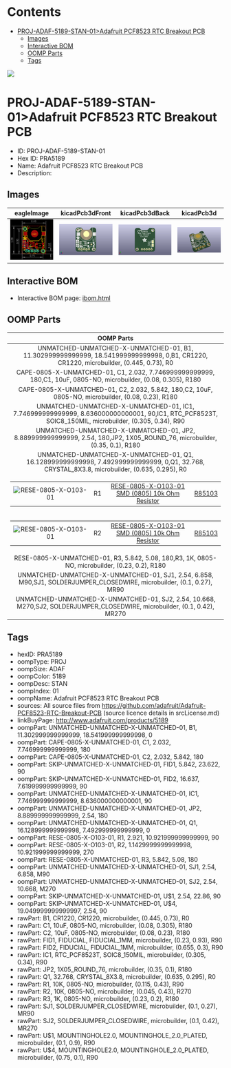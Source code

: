 



Contents
========

* [PROJ-ADAF-5189-STAN-01>Adafruit PCF8523 RTC Breakout PCB](#proj-adaf-5189-stan-01adafruit-pcf8523-rtc-breakout-pcb)
	* [Images](#images)
	* [Interactive BOM](#interactive-bom)
	* [OOMP Parts](#oomp-parts)
	* [Tags](#tags)
  
![][im]
# PROJ-ADAF-5189-STAN-01>Adafruit PCF8523 RTC Breakout PCB

- ID: PROJ-ADAF-5189-STAN-01
- Hex ID: PRA5189
- Name: Adafruit PCF8523 RTC Breakout PCB
- Description: 

## Images
  
  

|eagleImage|kicadPcb3dFront|kicadPcb3dBack|kicadPcb3d|
| :---: | :---: | :---: | :---: |
|[![eagleImage](eagleImage_140.png)](eagleImage_600.png)|[![kicadPcb3dFront](kicadPcb3dFront_140.png)](kicadPcb3dFront_600.png)|[![kicadPcb3dBack](kicadPcb3dBack_140.png)](kicadPcb3dBack_600.png)|[![kicadPcb3d](kicadPcb3d_140.png)](kicadPcb3d_600.png)|

## Interactive BOM

- Interactive BOM page: [ibom.html](kicad/bom/ibom.html)

## OOMP Parts
  

|OOMP Parts|
| :---: |
|UNMATCHED-UNMATCHED-X-UNMATCHED-01, B1, 11.302999999999999, 18.541999999999998, 0,B1, CR1220, CR1220, microbuilder, (0.445, 0.73), R0|
|CAPE-0805-X-UNMATCHED-01, C1, 2.032, 7.746999999999999, 180,C1, 10uF, 0805-NO, microbuilder, (0.08, 0.305), R180|
|CAPE-0805-X-UNMATCHED-01, C2, 2.032, 5.842, 180,C2, 10uF, 0805-NO, microbuilder, (0.08, 0.23), R180|
|UNMATCHED-UNMATCHED-X-UNMATCHED-01, IC1, 7.746999999999999, 8.636000000000001, 90,IC1, RTC_PCF8523T, SOIC8_150MIL, microbuilder, (0.305, 0.34), R90|
|UNMATCHED-UNMATCHED-X-UNMATCHED-01, JP2, 8.889999999999999, 2.54, 180,JP2, 1X05_ROUND_76, microbuilder, (0.35, 0.1), R180|
|UNMATCHED-UNMATCHED-X-UNMATCHED-01, Q1, 16.128999999999998, 7.492999999999999, 0,Q1, 32.768, CRYSTAL_8X3.8, microbuilder, (0.635, 0.295), R0|
|<table><tr><td>![RESE-0805-X-O103-01](https://raw.githubusercontent.com/oomlout/oomlout_OOMP_parts/main/RESE-0805-X-O103-01/image_140.jpg)</td><td> R1</td><td>[RESE-0805-X-O103-01<br>SMD (0805) 10k Ohm Resistor](https://github.com/oomlout/oomlout_OOMP_parts/tree/main/RESE-0805-X-O103-01/)</td><td>[R85103](https://github.com/oomlout/oomlout_OOMP_parts/tree/main/RESE-0805-X-O103-01/)</td></tr></table>|
|<table><tr><td>![RESE-0805-X-O103-01](https://raw.githubusercontent.com/oomlout/oomlout_OOMP_parts/main/RESE-0805-X-O103-01/image_140.jpg)</td><td> R2</td><td>[RESE-0805-X-O103-01<br>SMD (0805) 10k Ohm Resistor](https://github.com/oomlout/oomlout_OOMP_parts/tree/main/RESE-0805-X-O103-01/)</td><td>[R85103](https://github.com/oomlout/oomlout_OOMP_parts/tree/main/RESE-0805-X-O103-01/)</td></tr></table>|
|RESE-0805-X-UNMATCHED-01, R3, 5.842, 5.08, 180,R3, 1K, 0805-NO, microbuilder, (0.23, 0.2), R180|
|UNMATCHED-UNMATCHED-X-UNMATCHED-01, SJ1, 2.54, 6.858, M90,SJ1, SOLDERJUMPER_CLOSEDWIRE, microbuilder, (0.1, 0.27), MR90|
|UNMATCHED-UNMATCHED-X-UNMATCHED-01, SJ2, 2.54, 10.668, M270,SJ2, SOLDERJUMPER_CLOSEDWIRE, microbuilder, (0.1, 0.42), MR270|

## Tags

- hexID: PRA5189
- oompType: PROJ
- oompSize: ADAF
- oompColor: 5189
- oompDesc: STAN
- oompIndex: 01
- oompName: Adafruit PCF8523 RTC Breakout PCB
- sources: All source files from https://github.com/adafruit/Adafruit-PCF8523-RTC-Breakout-PCB (source licence details in srcLicense.md)
- linkBuyPage: http://www.adafruit.com/products/5189
- oompPart: UNMATCHED-UNMATCHED-X-UNMATCHED-01, B1, 11.302999999999999, 18.541999999999998, 0
- oompPart: CAPE-0805-X-UNMATCHED-01, C1, 2.032, 7.746999999999999, 180
- oompPart: CAPE-0805-X-UNMATCHED-01, C2, 2.032, 5.842, 180
- oompPart: SKIP-UNMATCHED-X-UNMATCHED-01, FID1, 5.842, 23.622, 90
- oompPart: SKIP-UNMATCHED-X-UNMATCHED-01, FID2, 16.637, 7.619999999999999, 90
- oompPart: UNMATCHED-UNMATCHED-X-UNMATCHED-01, IC1, 7.746999999999999, 8.636000000000001, 90
- oompPart: UNMATCHED-UNMATCHED-X-UNMATCHED-01, JP2, 8.889999999999999, 2.54, 180
- oompPart: UNMATCHED-UNMATCHED-X-UNMATCHED-01, Q1, 16.128999999999998, 7.492999999999999, 0
- oompPart: RESE-0805-X-O103-01, R1, 2.921, 10.921999999999999, 90
- oompPart: RESE-0805-X-O103-01, R2, 1.1429999999999998, 10.921999999999999, 270
- oompPart: RESE-0805-X-UNMATCHED-01, R3, 5.842, 5.08, 180
- oompPart: UNMATCHED-UNMATCHED-X-UNMATCHED-01, SJ1, 2.54, 6.858, M90
- oompPart: UNMATCHED-UNMATCHED-X-UNMATCHED-01, SJ2, 2.54, 10.668, M270
- oompPart: SKIP-UNMATCHED-X-UNMATCHED-01, U$1, 2.54, 22.86, 90
- oompPart: SKIP-UNMATCHED-X-UNMATCHED-01, U$4, 19.049999999999997, 2.54, 90
- rawPart: B1, CR1220, CR1220, microbuilder, (0.445, 0.73), R0
- rawPart: C1, 10uF, 0805-NO, microbuilder, (0.08, 0.305), R180
- rawPart: C2, 10uF, 0805-NO, microbuilder, (0.08, 0.23), R180
- rawPart: FID1, FIDUCIAL, FIDUCIAL_1MM, microbuilder, (0.23, 0.93), R90
- rawPart: FID2, FIDUCIAL, FIDUCIAL_1MM, microbuilder, (0.655, 0.3), R90
- rawPart: IC1, RTC_PCF8523T, SOIC8_150MIL, microbuilder, (0.305, 0.34), R90
- rawPart: JP2, 1X05_ROUND_76, microbuilder, (0.35, 0.1), R180
- rawPart: Q1, 32.768, CRYSTAL_8X3.8, microbuilder, (0.635, 0.295), R0
- rawPart: R1, 10K, 0805-NO, microbuilder, (0.115, 0.43), R90
- rawPart: R2, 10K, 0805-NO, microbuilder, (0.045, 0.43), R270
- rawPart: R3, 1K, 0805-NO, microbuilder, (0.23, 0.2), R180
- rawPart: SJ1, SOLDERJUMPER_CLOSEDWIRE, microbuilder, (0.1, 0.27), MR90
- rawPart: SJ2, SOLDERJUMPER_CLOSEDWIRE, microbuilder, (0.1, 0.42), MR270
- rawPart: U$1, MOUNTINGHOLE2.0, MOUNTINGHOLE_2.0_PLATED, microbuilder, (0.1, 0.9), R90
- rawPart: U$4, MOUNTINGHOLE2.0, MOUNTINGHOLE_2.0_PLATED, microbuilder, (0.75, 0.1), R90



[im]: kicadPcb3d_450.png
